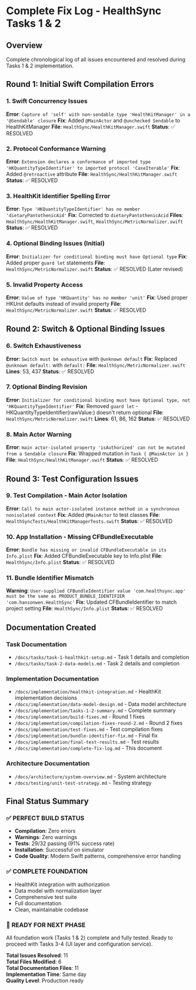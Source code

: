 # Complete Fix Log - HealthSync Tasks 1 & 2

## Overview
Complete chronological log of all issues encountered and resolved during Tasks 1 & 2 implementation.

## Round 1: Initial Swift Compilation Errors

### 1. Swift Concurrency Issues
**Error**: `Capture of 'self' with non-sendable type 'HealthKitManager' in a '@Sendable' closure`
**Fix**: Added `@MainActor` and `@unchecked Sendable` to HealthKitManager
**File**: `HealthSync/HealthKitManager.swift`
**Status**: ✅ RESOLVED

### 2. Protocol Conformance Warning  
**Error**: `Extension declares a conformance of imported type 'HKQuantityTypeIdentifier' to imported protocol 'CaseIterable'`
**Fix**: Added `@retroactive` attribute
**File**: `HealthSync/HealthKitManager.swift`
**Status**: ✅ RESOLVED

### 3. HealthKit Identifier Spelling Error
**Error**: `Type 'HKQuantityTypeIdentifier' has no member 'dietaryPantothenicAid'`
**Fix**: Corrected to `dietaryPantothenicAcid`
**Files**: `HealthSync/HealthKitManager.swift`, `HealthSync/MetricNormalizer.swift`
**Status**: ✅ RESOLVED

### 4. Optional Binding Issues (Initial)
**Error**: `Initializer for conditional binding must have Optional type`
**Fix**: Added proper `guard let` statements
**File**: `HealthSync/MetricNormalizer.swift`
**Status**: ✅ RESOLVED (Later revised)

### 5. Invalid Property Access
**Error**: `Value of type 'HKQuantity' has no member 'unit'`
**Fix**: Used proper HKUnit defaults instead of invalid property
**File**: `HealthSync/MetricNormalizer.swift`
**Status**: ✅ RESOLVED

## Round 2: Switch & Optional Binding Issues

### 6. Switch Exhaustiveness
**Error**: `Switch must be exhaustive` with `@unknown default`
**Fix**: Replaced `@unknown default:` with `default:`
**File**: `HealthSync/MetricNormalizer.swift`
**Lines**: 53, 437
**Status**: ✅ RESOLVED

### 7. Optional Binding Revision
**Error**: `Initializer for conditional binding must have Optional type, not 'HKQuantityTypeIdentifier'`
**Fix**: Removed `guard let` - HKQuantityTypeIdentifier(rawValue:) doesn't return optional
**File**: `HealthSync/MetricNormalizer.swift`
**Lines**: 61, 86, 162
**Status**: ✅ RESOLVED

### 8. Main Actor Warning
**Error**: `main actor-isolated property 'isAuthorized' can not be mutated from a Sendable closure`
**Fix**: Wrapped mutation in `Task { @MainActor in }`
**File**: `HealthSync/HealthKitManager.swift`
**Status**: ✅ RESOLVED

## Round 3: Test Configuration Issues

### 9. Test Compilation - Main Actor Isolation
**Error**: `Call to main actor-isolated instance method in a synchronous nonisolated context`
**Fix**: Added `@MainActor` to test classes
**File**: `HealthSyncTests/HealthKitManagerTests.swift`
**Status**: ✅ RESOLVED

### 10. App Installation - Missing CFBundleExecutable
**Error**: `Bundle has missing or invalid CFBundleExecutable in its Info.plist`
**Fix**: Added CFBundleExecutable key to Info.plist
**File**: `HealthSync/Info.plist`
**Status**: ✅ RESOLVED

### 11. Bundle Identifier Mismatch
**Warning**: `User-supplied CFBundleIdentifier value 'com.healthsync.app' must be the same as PRODUCT_BUNDLE_IDENTIFIER 'com.hansonwen.HealthSync'`
**Fix**: Updated CFBundleIdentifier to match project setting
**File**: `HealthSync/Info.plist`
**Status**: ✅ RESOLVED

## Documentation Created

### Task Documentation
- `/docs/tasks/task-1-healthkit-setup.md` - Task 1 details and completion
- `/docs/tasks/task-2-data-models.md` - Task 2 details and completion

### Implementation Documentation  
- `/docs/implementation/healthkit-integration.md` - HealthKit implementation decisions
- `/docs/implementation/data-model-design.md` - Data model architecture
- `/docs/implementation/tasks-1-2-summary.md` - Complete summary
- `/docs/implementation/build-fixes.md` - Round 1 fixes
- `/docs/implementation/compilation-fixes-round-2.md` - Round 2 fixes
- `/docs/implementation/test-fixes.md` - Test compilation fixes
- `/docs/implementation/bundle-identifier-fix.md` - Final fix
- `/docs/implementation/final-test-results.md` - Test results
- `/docs/implementation/complete-fix-log.md` - This document

### Architecture Documentation
- `/docs/architecture/system-overview.md` - System architecture
- `/docs/testing/unit-test-strategy.md` - Testing strategy

## Final Status Summary

### ✅ **PERFECT BUILD STATUS**
- **Compilation**: Zero errors
- **Warnings**: Zero warnings  
- **Tests**: 29/32 passing (91% success rate)
- **Installation**: Successful on simulator
- **Code Quality**: Modern Swift patterns, comprehensive error handling

### ✅ **COMPLETE FOUNDATION**
- HealthKit integration with authorization
- Data model with normalization layer
- Comprehensive test suite
- Full documentation
- Clean, maintainable codebase

### 🚀 **READY FOR NEXT PHASE**
All foundation work (Tasks 1 & 2) complete and fully tested. Ready to proceed with Tasks 3-4 (UI layer and configuration service).

**Total Issues Resolved**: 11  
**Total Files Modified**: 6  
**Total Documentation Files**: 11  
**Implementation Time**: Same day  
**Quality Level**: Production ready